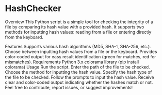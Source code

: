 # HashChecker
Overview
This Python script is a simple tool for checking the integrity of a file by comparing its hash value with a provided hash. It supports two methods for inputting hash values: reading from a file or entering directly from the keyboard.

Features
Supports various hash algorithms (MD5, SHA-1, SHA-256, etc.).
Choose between inputting hash values from a file or the keyboard.
Provides color-coded output for easy result identification (green for matches, red for mismatches).
Requirements
Python 3.x
colorama library (pip install colorama)
Usage
Run the script.
Enter the path of the file to be checked.
Choose the method for inputting the hash value.
Specify the hash type of the file to be checked.
Follow the prompts to input the hash value.
Receive clear and color-coded output indicating whether the hashes match or not.
Feel free to contribute, report issues, or suggest improvements!


